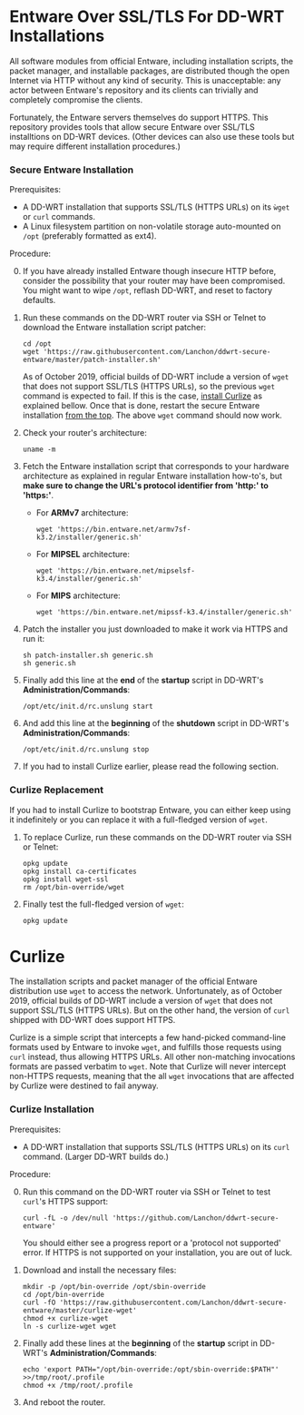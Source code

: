 # Entware Over SSL/TLS For DD-WRT Installations

All software modules from official Entware, including installation scripts, the packet manager, and installable packages, are distributed though the open Internet via HTTP without any kind of security. This is unacceptable: any actor between Entware's repository and its clients can trivially and completely compromise the clients.

Fortunately, the Entware servers themselves do support HTTPS. This repository provides tools that allow secure Entware over SSL/TLS installtions on DD-WRT devices. (Other devices can also use these tools but may require different installation procedures.)

### Secure Entware Installation

Prerequisites:

* A DD-WRT installation that supports SSL/TLS (HTTPS URLs) on its `ẁget` or `curl` commands.
* A Linux filesystem partition on non-volatile storage auto-mounted on `/opt` (preferably formatted as ext4).

Procedure:

0. If you have already installed Entware though insecure HTTP before, consider the possibility that your router may have been compromised. You might want to wipe `/opt`, reflash DD-WRT, and reset to factory defaults.

1. Run these commands on the DD-WRT router via SSH or Telnet to download the Entware installation script patcher:
   ```
   cd /opt
   wget 'https://raw.githubusercontent.com/Lanchon/ddwrt-secure-entware/master/patch-installer.sh'
   ```
   As of October 2019, official builds of DD-WRT include a version of `wget` that does not support SSL/TLS (HTTPS URLs), so the previous `wget` command is expected to fail. If this is the case, [install Curlize](#curlize-installation) as explained bellow. Once that is done, restart the secure Entware installation [from the top](#secure-entware-installation). The above `wget` command should now work.

2. Check your router's architecture:
   ```
   uname -m
   ```

3. Fetch the Entware installation script that corresponds to your hardware architecture as explained in regular Entware installation how-to's, but **make sure to change the URL's protocol identifier from 'http:' to 'https:'**.

   * For **ARMv7** architecture:
     ```
     wget 'https://bin.entware.net/armv7sf-k3.2/installer/generic.sh'
     ```

   * For **MIPSEL** architecture:
     ```
     wget 'https://bin.entware.net/mipselsf-k3.4/installer/generic.sh'
     ```

   * For **MIPS** architecture:
     ```
     wget 'https://bin.entware.net/mipssf-k3.4/installer/generic.sh'
     ```

4. Patch the installer you just downloaded to make it work via HTTPS and run it:
   ```
   sh patch-installer.sh generic.sh
   sh generic.sh
   ```

5. Finally add this line at the **end** of the **startup** script in DD-WRT's **Administration/Commands**:
   ```
   /opt/etc/init.d/rc.unslung start
   ```

6. And add this line at the **beginning** of the **shutdown** script in DD-WRT's **Administration/Commands**:
   ```
   /opt/etc/init.d/rc.unslung stop
   ```

7. If you had to install Curlize earlier, please read the following section.

### Curlize Replacement

If you had to install Curlize to bootstrap Entware, you can either keep using it indefinitely or you can replace it with a full-fledged version of `wget`.

1. To replace Curlize, run these commands on the DD-WRT router via SSH or Telnet:
   ```
   opkg update
   opkg install ca-certificates
   opkg install wget-ssl
   rm /opt/bin-override/wget
   ```

2. Finally test the full-fledged version of `wget`:
   ```
   opkg update
   ```


# Curlize

The installation scripts and packet manager of the official Entware distribution use `wget` to access the network. Unfortunately, as of October 2019, official builds of DD-WRT include a version of `wget` that does not support SSL/TLS (HTTPS URLs). But on the other hand, the version of `curl` shipped with DD-WRT does support HTTPS.

Curlize is a simple script that intercepts a few hand-picked command-line formats used by Entware to invoke `wget`, and fulfills those requests using `curl` instead, thus allowing HTTPS URLs. All other non-matching invocations formats are passed verbatim to `wget`. Note that Curlize will never intercept non-HTTPS requests, meaning that the all `wget` invocations that are affected by Curlize were destined to fail anyway.

### Curlize Installation

Prerequisites:

* A DD-WRT installation that supports SSL/TLS (HTTPS URLs) on its `curl` command. (Larger DD-WRT builds do.)

Procedure:

0. Run this command on the DD-WRT router via SSH or Telnet to test `curl`'s HTTPS support: 
   ```
   curl -fL -o /dev/null 'https://github.com/Lanchon/ddwrt-secure-entware'
   ```
   You should either see a progress report or a 'protocol not supported' error. If HTTPS is not supported on your installation, you are out of luck.

1. Download and install the necessary files:
   ```
   mkdir -p /opt/bin-override /opt/sbin-override
   cd /opt/bin-override
   curl -fO 'https://raw.githubusercontent.com/Lanchon/ddwrt-secure-entware/master/curlize-wget'
   chmod +x curlize-wget
   ln -s curlize-wget wget
   ```

2. Finally add these lines at the **beginning** of the **startup** script in DD-WRT's **Administration/Commands**:
   ```
   echo 'export PATH="/opt/bin-override:/opt/sbin-override:$PATH"' >>/tmp/root/.profile
   chmod +x /tmp/root/.profile
   ```

3. And reboot the router.
